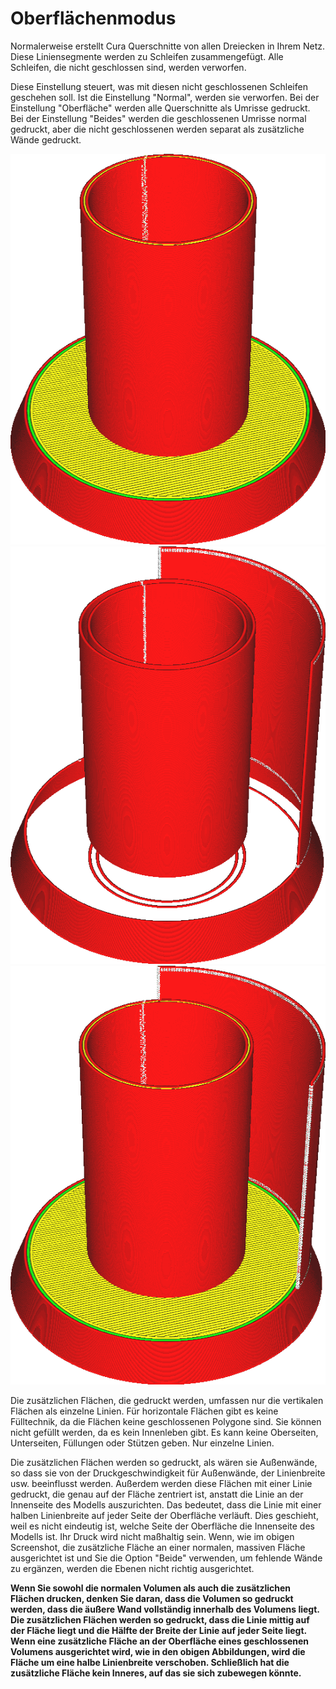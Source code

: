 Oberflächenmodus
====
Normalerweise erstellt Cura Querschnitte von allen Dreiecken in Ihrem Netz. Diese Liniensegmente werden zu Schleifen zusammengefügt. Alle Schleifen, die nicht geschlossen sind, werden verworfen.

Diese Einstellung steuert, was mit diesen nicht geschlossenen Schleifen geschehen soll. Ist die Einstellung "Normal", werden sie verworfen. Bei der Einstellung "Oberfläche" werden alle Querschnitte als Umrisse gedruckt. Bei der Einstellung "Beides" werden die geschlossenen Umrisse normal gedruckt, aber die nicht geschlossenen werden separat als zusätzliche Wände gedruckt.

<!--screenshot {
"image_path": "magic_mesh_surface_mode_normal.png",
"models": [{"script": "extra_surface.py"}],
"camera_position": [66, 129, 124],
"settings": {
    "magic_mesh_surface_mode": "normal"
},
"colours": 32
}-->
<!--screenshot {
"image_path": "magic_mesh_surface_mode_surface.png",
"models": [{"script": "extra_surface.py"}],
"camera_position": [66, 129, 124],
"settings": {
    "magic_mesh_surface_mode": "surface"
},
"colours": 32
}-->
<!--screenshot {
"image_path": "magic_mesh_surface_mode_both.png",
"models": [{"script": "extra_surface.py"}],
"camera_position": [66, 129, 124],
"settings": {
    "magic_mesh_surface_mode": "both"
},
"colours": 32
}-->
![Normaler Modus lässt die einzelne nicht geschlossene Fläche rechts weg](../images/magic_mesh_surface_mode_normal.png)
![Oberflächenmodus druckt nur die Oberflächen, ohne sie als geschlossene Volumen zu behandeln](../images/magic_mesh_surface_mode_surface.png)
![Druckt sowohl die Volumen als auch die zusätzliche nicht geschlossene Fläche rechts](../images/magic_mesh_surface_mode_both.png)

Die zusätzlichen Flächen, die gedruckt werden, umfassen nur die vertikalen Flächen als einzelne Linien. Für horizontale Flächen gibt es keine Fülltechnik, da die Flächen keine geschlossenen Polygone sind. Sie können nicht gefüllt werden, da es kein Innenleben gibt. Es kann keine Oberseiten, Unterseiten, Füllungen oder Stützen geben. Nur einzelne Linien.

Die zusätzlichen Flächen werden so gedruckt, als wären sie Außenwände, so dass sie von der Druckgeschwindigkeit für Außenwände, der Linienbreite usw. beeinflusst werden. Außerdem werden diese Flächen mit einer Linie gedruckt, die genau auf der Fläche zentriert ist, anstatt die Linie an der Innenseite des Modells auszurichten. Das bedeutet, dass die Linie mit einer halben Linienbreite auf jeder Seite der Oberfläche verläuft. Dies geschieht, weil es nicht eindeutig ist, welche Seite der Oberfläche die Innenseite des Modells ist. Ihr Druck wird nicht maßhaltig sein. Wenn, wie im obigen Screenshot, die zusätzliche Fläche an einer normalen, massiven Fläche ausgerichtet ist und Sie die Option "Beide" verwenden, um fehlende Wände zu ergänzen, werden die Ebenen nicht richtig ausgerichtet.

**Wenn Sie sowohl die normalen Volumen als auch die zusätzlichen Flächen drucken, denken Sie daran, dass die Volumen so gedruckt werden, dass die äußere Wand vollständig innerhalb des Volumens liegt. Die zusätzlichen Flächen werden so gedruckt, dass die Linie mittig auf der Fläche liegt und die Hälfte der Breite der Linie auf jeder Seite liegt. Wenn eine zusätzliche Fläche an der Oberfläche eines geschlossenen Volumens ausgerichtet wird, wie in den obigen Abbildungen, wird die Fläche um eine halbe Linienbreite verschoben. Schließlich hat die zusätzliche Fläche kein Inneres, auf das sie sich zubewegen könnte.**